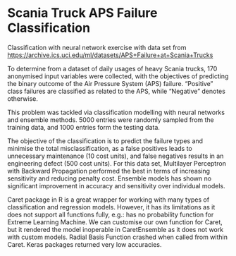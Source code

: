 # Scania Truck APS Failure Classification

Classification with neural network exercise with data set from https://archive.ics.uci.edu/ml/datasets/APS+Failure+at+Scania+Trucks

To determine from a dataset of daily usages of heavy Scania trucks, 170 anonymised input variables were collected, with the objectives of predicting the binary outcome of the Air Pressure System (APS) failure.  “Positive” class failures are classified as related to the APS, while “Negative” denotes otherwise.  

This problem was tackled via classification modelling with neural networks and ensemble methods. 5000 entries were randomly sampled from the training data, and 1000 entries form the testing data.

The objective of the classification is to predict the failure types and minimise the total misclassification, as a false positives leads to unnecessary maintenance (10 cost units), and false negatives results in an engineering defect (500 cost units). For this data set, Multilayer Perceptron with Backward Propagation performed the best in terms of increasing sensitivity and reducing penalty cost. Ensemble models has shown no significant improvement in accuracy and sensitivity over individual models.

Caret package in R is a great wrapper for working with many types of classification and regression models. However, it has its limitations as it does not support all functions fully, e.g.: has no probability function for Extreme Learning Machine.  We can customise our own function for Caret, but it rendered the model inoperable in CaretEnsemble as it does not work with custom models. Radial Basis Function crashed when called from within Caret. Keras packages returned very low accuracies.  
